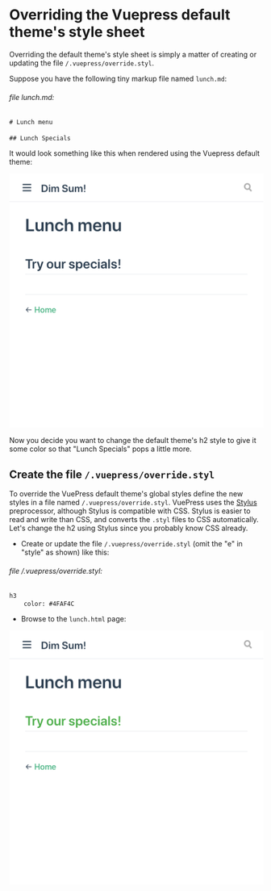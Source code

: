 # Overriding the Vuepress default theme's style sheet

Overriding the default theme's style sheet is simply a matter of creating or updating 
the file `/.vuepress/override.styl`.

Suppose you have the following tiny markup file named `lunch.md`:

###### file lunch.md:
```markup
# Lunch menu

## Lunch Specials
```

It would look something like this when rendered using the Vuepress default theme:

![Screen shot of markup before changing h2 style](./assets/img/style-before-override.png)

Now you decide you want to change the default theme's h2 style to give it some color
so that "Lunch Specials" pops a little more.

## Create the file `/.vuepress/override.styl`

To override the VuePress default theme's global styles define the new styles in
a file named `/.vuepress/override.styl`. VuePress uses the [Stylus](http://stylus-lang.com/) 
preprocessor, although Stylus is compatible with CSS. Stylus is easier to read and write
than CSS, and converts the `.styl` files to CSS automatically. 
Let's change the h2 using Stylus since you probably know CSS already.

* Create or update the file `/.vuepress/override.styl` (omit the
"e" in "style" as shown) like this:

###### file /.vuepress/override.styl:
```
h3
    color: #4FAF4C
```    

* Browse to the `lunch.html` page:

![Screen shot of markup after changing h2 style](./assets/img/style-after-override.png)





